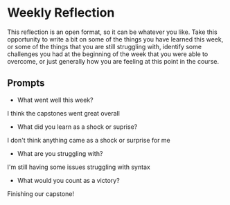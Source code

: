 # Weekly Reflection

This reflection is an open format, so it can be whatever you like. Take this opportunity to write a bit on some of the things you have learned this week, or some of the things that you are still struggling with, identify some challenges you had at the beginning of the week that you were able to overcome, or just generally how you are feeling at this point in the course.

## Prompts

- What went well this week?

I think the capstones went great overall

- What did you learn as a shock or suprise?

I don't think anything came as a shock or surprise for me

- What are you struggling with?

I'm still having some issues struggling with syntax

- What would you count as a victory?

Finishing our capstone!
